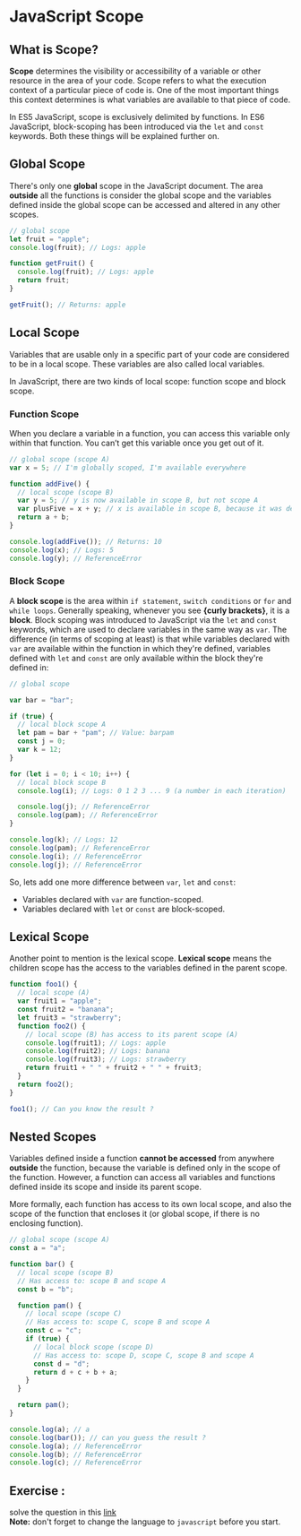 # JavaScript Scope

## What is Scope?

**Scope** determines the visibility or accessibility of a variable or other resource in the area of your code. Scope refers to what the execution context of a particular piece of code is. One of the most important things this context determines is what variables are available to that piece of code.

In ES5 JavaScript, scope is exclusively delimited by functions. In ES6 JavaScript, block-scoping has been introduced via the `let` and `const` keywords. Both these things will be explained further on.

## Global Scope

There's only one **global** scope in the JavaScript document. The area **outside** all the functions is consider the global scope and the variables defined inside the global scope can be accessed and altered in any other scopes.

```javascript
// global scope
let fruit = "apple";
console.log(fruit); // Logs: apple

function getFruit() {
  console.log(fruit); // Logs: apple
  return fruit;
}

getFruit(); // Returns: apple
```

## Local Scope

Variables that are usable only in a specific part of your code are considered to be in a local scope. These variables are also called local variables.

In JavaScript, there are two kinds of local scope: function scope and block scope.

### Function Scope

When you declare a variable in a function, you can access this variable only within that function. You can’t get this variable once you get out of it.

```js
// global scope (scope A)
var x = 5; // I'm globally scoped, I'm available everywhere

function addFive() {
  // local scope (scope B)
  var y = 5; // y is now available in scope B, but not scope A
  var plusFive = x + y; // x is available in scope B, because it was defined in global scope
  return a + b;
}

console.log(addFive()); // Returns: 10
console.log(x); // Logs: 5
console.log(y); // ReferenceError
```

### Block Scope

A **block scope** is the area within `if statement`, `switch conditions` or `for` and `while loops`. Generally speaking, whenever you see **{curly brackets}**, it is a **block**. Block scoping was introduced to JavaScript via the `let` and `const` keywords, which are used to declare variables in the same way as `var`. The difference (in terms of scoping at least) is that while variables declared with `var` are available within the function in which they're defined, variables defined with `let` and `const` are only available within the block they're defined in:

```javascript
// global scope

var bar = "bar";

if (true) {
  // local block scope A
  let pam = bar + "pam"; // Value: barpam
  const j = 0;
  var k = 12;
}

for (let i = 0; i < 10; i++) {
  // local block scope B
  console.log(i); // Logs: 0 1 2 3 ... 9 (a number in each iteration)

  console.log(j); // ReferenceError
  console.log(pam); // ReferenceError
}

console.log(k); // Logs: 12
console.log(pam); // ReferenceError
console.log(i); // ReferenceError
console.log(j); // ReferenceError
```

So, lets add one more difference between `var`, `let` and `const`:

- Variables declared with `var` are function-scoped.
- Variables declared with `let` or `const` are block-scoped.

## Lexical Scope

Another point to mention is the lexical scope. **Lexical scope** means the children scope has the access to the variables defined in the parent scope.

```javascript
function foo1() {
  // local scope (A)
  var fruit1 = "apple";
  const fruit2 = "banana";
  let fruit3 = "strawberry";
  function foo2() {
    // local scope (B) has access to its parent scope (A)
    console.log(fruit1); // Logs: apple
    console.log(fruit2); // Logs: banana
    console.log(fruit3); // Logs: strawberry
    return fruit1 + " " + fruit2 + " " + fruit3;
  }
  return foo2();
}

foo1(); // Can you know the result ?
```

## Nested Scopes

Variables defined inside a function **cannot be accessed** from anywhere **outside** the function, because the variable is defined only in the scope of the function. However, a function can access all variables and functions defined inside its scope and inside its parent scope.

More formally, each function has access to its own local scope, and also the scope of the function that encloses it (or global scope, if there is no enclosing function).

```javascript
// global scope (scope A)
const a = "a";

function bar() {
  // local scope (scope B)
  // Has access to: scope B and scope A
  const b = "b";

  function pam() {
    // local scope (scope C)
    // Has access to: scope C, scope B and scope A
    const c = "c";
    if (true) {
      // local block scope (scope D)
      // Has access to: scope D, scope C, scope B and scope A
      const d = "d";
      return d + c + b + a;
    }
  }

  return pam();
}

console.log(a); // a
console.log(bar()); // can you guess the result ?
console.log(a); // ReferenceError
console.log(b); // ReferenceError
console.log(c); // ReferenceError
```

## Exercise :

solve the question in this [link](https://leetcode.com/problems/reverse-only-letters/)  
**Note:**
don't forget to change the language to `javascript` before you start.
